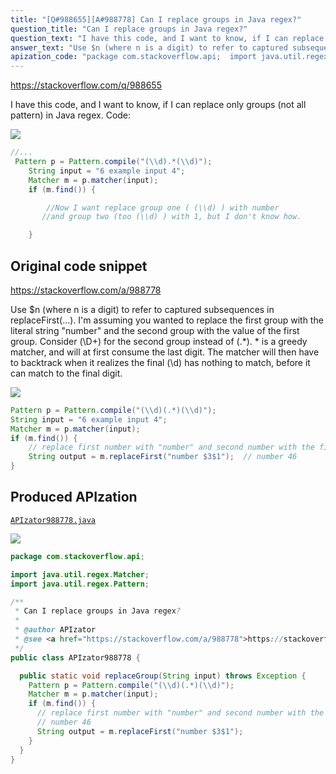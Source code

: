 ```yaml
---
title: "[Q#988655][A#988778] Can I replace groups in Java regex?"
question_title: "Can I replace groups in Java regex?"
question_text: "I have this code, and I want to know, if I can replace only groups (not all pattern) in Java regex. Code:"
answer_text: "Use $n (where n is a digit) to refer to captured subsequences in replaceFirst(...). I'm assuming you wanted to replace the first group with the literal string \"number\" and the second group with the value of the first group. Consider (\\D+) for the second group instead of (.*).  * is a greedy matcher, and will at first consume the last digit. The matcher will then have to backtrack when it realizes the final (\\d) has nothing to match, before it can match to the final digit."
apization_code: "package com.stackoverflow.api;  import java.util.regex.Matcher; import java.util.regex.Pattern;  /**  * Can I replace groups in Java regex?  *  * @author APIzator  * @see <a href=\"https://stackoverflow.com/a/988778\">https://stackoverflow.com/a/988778</a>  */ public class APIzator988778 {    public static void replaceGroup(String input) throws Exception {     Pattern p = Pattern.compile(\"(\\\\d)(.*)(\\\\d)\");     Matcher m = p.matcher(input);     if (m.find()) {       // replace first number with \"number\" and second number with the first       // number 46       String output = m.replaceFirst(\"number $3$1\");     }   } }"
---
```


https://stackoverflow.com/q/988655

I have this code, and I want to know, if I can replace only groups (not all pattern) in Java regex.
Code:


<div class="code-logo"><img src="/stackoverflow.png" /></div>

```java
//...
 Pattern p = Pattern.compile("(\\d).*(\\d)");
    String input = "6 example input 4";
    Matcher m = p.matcher(input);
    if (m.find()) {

        //Now I want replace group one ( (\\d) ) with number 
       //and group two (too (\\d) ) with 1, but I don't know how.

    }
```


## Original code snippet

https://stackoverflow.com/a/988778

Use $n (where n is a digit) to refer to captured subsequences in replaceFirst(...). I&#x27;m assuming you wanted to replace the first group with the literal string &quot;number&quot; and the second group with the value of the first group.
Consider (\D+) for the second group instead of (.*).  * is a greedy matcher, and will at first consume the last digit. The matcher will then have to backtrack when it realizes the final (\d) has nothing to match, before it can match to the final digit.

<div class="code-logo"><img src="/stackoverflow.png" /></div>

```java
Pattern p = Pattern.compile("(\\d)(.*)(\\d)");
String input = "6 example input 4";
Matcher m = p.matcher(input);
if (m.find()) {
    // replace first number with "number" and second number with the first
    String output = m.replaceFirst("number $3$1");  // number 46
}
```

## Produced APIzation

[`APIzator988778.java`](https://github.com/pasqualesalza/apization/raw/main/data/search/APIzator988778.java)

<div class="code-logo"><img src="/apizator.png" /></div>

```java
package com.stackoverflow.api;

import java.util.regex.Matcher;
import java.util.regex.Pattern;

/**
 * Can I replace groups in Java regex?
 *
 * @author APIzator
 * @see <a href="https://stackoverflow.com/a/988778">https://stackoverflow.com/a/988778</a>
 */
public class APIzator988778 {

  public static void replaceGroup(String input) throws Exception {
    Pattern p = Pattern.compile("(\\d)(.*)(\\d)");
    Matcher m = p.matcher(input);
    if (m.find()) {
      // replace first number with "number" and second number with the first
      // number 46
      String output = m.replaceFirst("number $3$1");
    }
  }
}

```